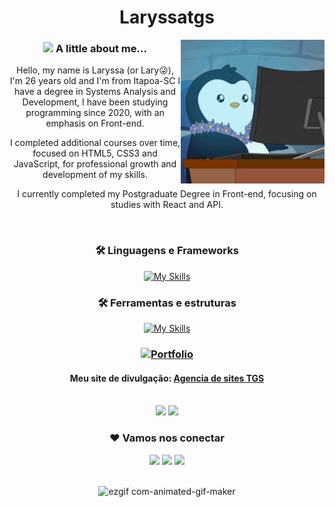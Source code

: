 <div align='center'>

# Laryssatgs

<img align='right'  src="Working Work From Home GIF by Pudgy Penguins.gif" width="230">

### <img src="https://media.giphy.com/media/VgCDAzcKvsR6OM0uWg/giphy.gif" width="50"> A little about me...

<div style="margin=20px">
<p>Hello, my name is Laryssa (or Lary😜), I'm 26 years old and I'm from Itapoa-SC I have a degree in Systems Analysis and Development, I have been studying programming since 2020, with an emphasis on Front-end.</p>
<p>I completed additional courses over time, focused on HTML5, CSS3 and JavaScript, for professional growth and development of my skills.</p> 
<p>I currently completed my Postgraduate Degree in Front-end, focusing on studies with React and API.</p>
</div>

<br>

### 🛠 Linguagens e Frameworks

[![My Skills](https://skillicons.dev/icons?i=html,css,js,react,vite,php&theme=dark)](https://skillicons.dev) <!--c# é cs; c++ é cpp; java-->

### 🛠 Ferramentas e estruturas

[![My Skills](https://skillicons.dev/icons?i=mysql,vscode,git,github,postman,tailwindcss)](https://skillicons.dev)

<!--      <img align="center" alt="Gimp" height="50" width="60" src="https://raw.githubusercontent.com/devicons/devicon/master/icons/gimp/gimp-original.svg">
     <img align="center" alt="Canva" height="40" width="50" src="https://raw.githubusercontent.com/devicons/devicon/master/icons/canva/canva-original.svg"> -->

### [![Portfolio](https://img.shields.io/badge/Portfolio-000000?style=for-the-badge&logo=About.me&logoColor=white)](https://my-portfolio2-ruddy.vercel.app/)

<!--#### Repositório dos meus Cursos de HTML5 CSS3 e JavaScript: [HTML5, CSS3 e JavaScript](https://larytgs.github.io/HTML-CSS/)-->

#### Meu site de divulgação: [Agencia de sites TGS](https://larytgs.github.io/Agencia_de_sites_TGS/)

  <br>
  
<div>
  <img height='180em' src='https://github-readme-stats.vercel.app/api?username=larytgs&show_icons=true&theme=dark&include_all_commits=true&count_private=true'/>
  <img height="180em" src="https://github-readme-stats.vercel.app/api/top-langs/?username=larytgs&layout=compact&langs_count=16&theme=dark"/>
</div>

### ❤ Vamos nos conectar

<div> 
  <a href="https://www.linkedin.com/in/laryssa-tortato-7612961a9/" target="_blank"><img src="https://img.shields.io/badge/-LinkedIn-%230077B5?style=for-the-badge&logo=linkedin&logoColor=white"></a> 
  <a href="https://www.instagram.com/larytgs/" target="_blank"><img src="https://img.shields.io/badge/-Instagram-%23E4405F?style=for-the-badge&logo=instagram&logoColor=white"></a>
  <a href="https://www.facebook.com/profile.php?id=100005260008271" target="_blank"><img src="https://img.shields.io/badge/Facebook-1877F2?style=for-the-badge&logo=facebook&logoColor=white""></a> 
</div>

   <br>
   
<!--Links para criar gifs: https://ezgif.com/maker-->
![ezgif com-animated-gif-maker](https://github.com/Larytgs/Larytgs/assets/149098968/d2c34962-9f50-4db9-bb38-061f28d7d84b)

<!--![snake gif]<!--(https://github.com/larytgs/larytgs/blob/output/github-contribution-grid-snake.svg)-->

<!--<div align="center">
  <img  src="https://github.com/Larytgs//Larytgs/animaçao/snake.gif"
       alt="snake" />
</div>-->
